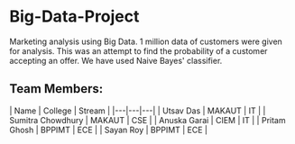 # Big-Data-Project
Marketing analysis using Big Data.
1 million data of customers were given for analysis. 
This was an attempt to find the probability of a customer accepting an offer. 
We have used Naive Bayes' classifier.

## Team Members:

 | Name | College | Stream | 
     |---|---|---|
     | Utsav Das | MAKAUT | IT | 
     | Sumitra Chowdhury | MAKAUT | CSE |
     | Anuska Garai | CIEM | IT | 
     | Pritam Ghosh | BPPIMT | ECE | 
     | Sayan Roy | BPPIMT |  ECE | 
     





